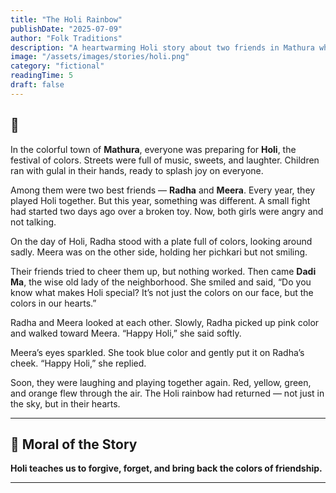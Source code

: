 ```yaml
---
title: "The Holi Rainbow"
publishDate: "2025-07-09"
author: "Folk Traditions"
description: "A heartwarming Holi story about two friends in Mathura who learn the meaning of forgiveness through colors."
image: "/assets/images/stories/holi.png"
category: "fictional"
readingTime: 5
draft: false
---
```


## 🌈

In the colorful town of **Mathura**, everyone was preparing for **Holi**, the festival of colors. Streets were full of music, sweets, and laughter. Children ran with gulal in their hands, ready to splash joy on everyone.

Among them were two best friends — **Radha** and **Meera**. Every year, they played Holi together. But this year, something was different. A small fight had started two days ago over a broken toy. Now, both girls were angry and not talking.

On the day of Holi, Radha stood with a plate full of colors, looking around sadly. Meera was on the other side, holding her pichkari but not smiling.

Their friends tried to cheer them up, but nothing worked. Then came **Dadi Ma**, the wise old lady of the neighborhood. She smiled and said, “Do you know what makes Holi special? It’s not just the colors on our face, but the colors in our hearts.”

Radha and Meera looked at each other. Slowly, Radha picked up pink color and walked toward Meera. “Happy Holi,” she said softly.

Meera’s eyes sparkled. She took blue color and gently put it on Radha’s cheek. “Happy Holi,” she replied.

Soon, they were laughing and playing together again. Red, yellow, green, and orange flew through the air. The Holi rainbow had returned — not just in the sky, but in their hearts.

---

## 🌼 Moral of the Story

**Holi teaches us to forgive, forget, and bring back the colors of friendship.**

---
